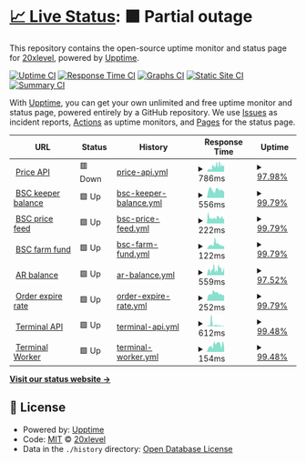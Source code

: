 # [📈 Live Status](https://20xlevel.github.io/upptime): <!--live status--> **🟧 Partial outage**

This repository contains the open-source uptime monitor and status page for [20xlevel](https://20xlevel.github.io/upptime), powered by [Upptime](https://github.com/upptime/upptime).

[![Uptime CI](https://github.com/20xlevel/upptime/workflows/Uptime%20CI/badge.svg)](https://github.com/20xlevel/upptime/actions?query=workflow%3A%22Uptime+CI%22)
[![Response Time CI](https://github.com/20xlevel/upptime/workflows/Response%20Time%20CI/badge.svg)](https://github.com/20xlevel/upptime/actions?query=workflow%3A%22Response+Time+CI%22)
[![Graphs CI](https://github.com/20xlevel/upptime/workflows/Graphs%20CI/badge.svg)](https://github.com/20xlevel/upptime/actions?query=workflow%3A%22Graphs+CI%22)
[![Static Site CI](https://github.com/20xlevel/upptime/workflows/Static%20Site%20CI/badge.svg)](https://github.com/20xlevel/upptime/actions?query=workflow%3A%22Static+Site+CI%22)
[![Summary CI](https://github.com/20xlevel/upptime/workflows/Summary%20CI/badge.svg)](https://github.com/20xlevel/upptime/actions?query=workflow%3A%22Summary+CI%22)

With [Upptime](https://upptime.js.org), you can get your own unlimited and free uptime monitor and status page, powered entirely by a GitHub repository. We use [Issues](https://github.com/20xlevel/upptime/issues) as incident reports, [Actions](https://github.com/20xlevel/upptime/actions) as uptime monitors, and [Pages](https://20xlevel.github.io/upptime) for the status page.

<!--start: status pages-->
<!-- This summary is generated by Upptime (https://github.com/upptime/upptime) -->
<!-- Do not edit this manually, your changes will be overwritten -->
<!-- prettier-ignore -->
| URL | Status | History | Response Time | Uptime |
| --- | ------ | ------- | ------------- | ------ |
| <img alt="" src="https://icons.duckduckgo.com/ip3/api.level.finance.ico" height="13"> [Price API](https://api.level.finance/health) | 🟥 Down | [price-api.yml](https://github.com/20xlevel/upptime/commits/HEAD/history/price-api.yml) | <details><summary><img alt="Response time graph" src="./graphs/price-api/response-time-week.png" height="20"> 786ms</summary><br><a href="https://20xlevel.github.io/upptime/history/price-api"><img alt="Response time 599" src="https://img.shields.io/endpoint?url=https%3A%2F%2Fraw.githubusercontent.com%2F20xlevel%2Fupptime%2FHEAD%2Fapi%2Fprice-api%2Fresponse-time.json"></a><br><a href="https://20xlevel.github.io/upptime/history/price-api"><img alt="24-hour response time 807" src="https://img.shields.io/endpoint?url=https%3A%2F%2Fraw.githubusercontent.com%2F20xlevel%2Fupptime%2FHEAD%2Fapi%2Fprice-api%2Fresponse-time-day.json"></a><br><a href="https://20xlevel.github.io/upptime/history/price-api"><img alt="7-day response time 786" src="https://img.shields.io/endpoint?url=https%3A%2F%2Fraw.githubusercontent.com%2F20xlevel%2Fupptime%2FHEAD%2Fapi%2Fprice-api%2Fresponse-time-week.json"></a><br><a href="https://20xlevel.github.io/upptime/history/price-api"><img alt="30-day response time 646" src="https://img.shields.io/endpoint?url=https%3A%2F%2Fraw.githubusercontent.com%2F20xlevel%2Fupptime%2FHEAD%2Fapi%2Fprice-api%2Fresponse-time-month.json"></a><br><a href="https://20xlevel.github.io/upptime/history/price-api"><img alt="1-year response time 599" src="https://img.shields.io/endpoint?url=https%3A%2F%2Fraw.githubusercontent.com%2F20xlevel%2Fupptime%2FHEAD%2Fapi%2Fprice-api%2Fresponse-time-year.json"></a></details> | <details><summary><a href="https://20xlevel.github.io/upptime/history/price-api">97.98%</a></summary><a href="https://20xlevel.github.io/upptime/history/price-api"><img alt="All-time uptime 99.49%" src="https://img.shields.io/endpoint?url=https%3A%2F%2Fraw.githubusercontent.com%2F20xlevel%2Fupptime%2FHEAD%2Fapi%2Fprice-api%2Fuptime.json"></a><br><a href="https://20xlevel.github.io/upptime/history/price-api"><img alt="24-hour uptime 89.14%" src="https://img.shields.io/endpoint?url=https%3A%2F%2Fraw.githubusercontent.com%2F20xlevel%2Fupptime%2FHEAD%2Fapi%2Fprice-api%2Fuptime-day.json"></a><br><a href="https://20xlevel.github.io/upptime/history/price-api"><img alt="7-day uptime 97.98%" src="https://img.shields.io/endpoint?url=https%3A%2F%2Fraw.githubusercontent.com%2F20xlevel%2Fupptime%2FHEAD%2Fapi%2Fprice-api%2Fuptime-week.json"></a><br><a href="https://20xlevel.github.io/upptime/history/price-api"><img alt="30-day uptime 99.43%" src="https://img.shields.io/endpoint?url=https%3A%2F%2Fraw.githubusercontent.com%2F20xlevel%2Fupptime%2FHEAD%2Fapi%2Fprice-api%2Fuptime-month.json"></a><br><a href="https://20xlevel.github.io/upptime/history/price-api"><img alt="1-year uptime 99.49%" src="https://img.shields.io/endpoint?url=https%3A%2F%2Fraw.githubusercontent.com%2F20xlevel%2Fupptime%2FHEAD%2Fapi%2Fprice-api%2Fuptime-year.json"></a></details>
| <img alt="" src="https://icons.duckduckgo.com/ip3/keeper-mainnet.herokuapp.com.ico" height="13"> [BSC keeper balance](https://keeper-mainnet.herokuapp.com/health/executor) | 🟩 Up | [bsc-keeper-balance.yml](https://github.com/20xlevel/upptime/commits/HEAD/history/bsc-keeper-balance.yml) | <details><summary><img alt="Response time graph" src="./graphs/bsc-keeper-balance/response-time-week.png" height="20"> 556ms</summary><br><a href="https://20xlevel.github.io/upptime/history/bsc-keeper-balance"><img alt="Response time 540" src="https://img.shields.io/endpoint?url=https%3A%2F%2Fraw.githubusercontent.com%2F20xlevel%2Fupptime%2FHEAD%2Fapi%2Fbsc-keeper-balance%2Fresponse-time.json"></a><br><a href="https://20xlevel.github.io/upptime/history/bsc-keeper-balance"><img alt="24-hour response time 549" src="https://img.shields.io/endpoint?url=https%3A%2F%2Fraw.githubusercontent.com%2F20xlevel%2Fupptime%2FHEAD%2Fapi%2Fbsc-keeper-balance%2Fresponse-time-day.json"></a><br><a href="https://20xlevel.github.io/upptime/history/bsc-keeper-balance"><img alt="7-day response time 556" src="https://img.shields.io/endpoint?url=https%3A%2F%2Fraw.githubusercontent.com%2F20xlevel%2Fupptime%2FHEAD%2Fapi%2Fbsc-keeper-balance%2Fresponse-time-week.json"></a><br><a href="https://20xlevel.github.io/upptime/history/bsc-keeper-balance"><img alt="30-day response time 585" src="https://img.shields.io/endpoint?url=https%3A%2F%2Fraw.githubusercontent.com%2F20xlevel%2Fupptime%2FHEAD%2Fapi%2Fbsc-keeper-balance%2Fresponse-time-month.json"></a><br><a href="https://20xlevel.github.io/upptime/history/bsc-keeper-balance"><img alt="1-year response time 540" src="https://img.shields.io/endpoint?url=https%3A%2F%2Fraw.githubusercontent.com%2F20xlevel%2Fupptime%2FHEAD%2Fapi%2Fbsc-keeper-balance%2Fresponse-time-year.json"></a></details> | <details><summary><a href="https://20xlevel.github.io/upptime/history/bsc-keeper-balance">99.79%</a></summary><a href="https://20xlevel.github.io/upptime/history/bsc-keeper-balance"><img alt="All-time uptime 98.34%" src="https://img.shields.io/endpoint?url=https%3A%2F%2Fraw.githubusercontent.com%2F20xlevel%2Fupptime%2FHEAD%2Fapi%2Fbsc-keeper-balance%2Fuptime.json"></a><br><a href="https://20xlevel.github.io/upptime/history/bsc-keeper-balance"><img alt="24-hour uptime 100.00%" src="https://img.shields.io/endpoint?url=https%3A%2F%2Fraw.githubusercontent.com%2F20xlevel%2Fupptime%2FHEAD%2Fapi%2Fbsc-keeper-balance%2Fuptime-day.json"></a><br><a href="https://20xlevel.github.io/upptime/history/bsc-keeper-balance"><img alt="7-day uptime 99.79%" src="https://img.shields.io/endpoint?url=https%3A%2F%2Fraw.githubusercontent.com%2F20xlevel%2Fupptime%2FHEAD%2Fapi%2Fbsc-keeper-balance%2Fuptime-week.json"></a><br><a href="https://20xlevel.github.io/upptime/history/bsc-keeper-balance"><img alt="30-day uptime 99.85%" src="https://img.shields.io/endpoint?url=https%3A%2F%2Fraw.githubusercontent.com%2F20xlevel%2Fupptime%2FHEAD%2Fapi%2Fbsc-keeper-balance%2Fuptime-month.json"></a><br><a href="https://20xlevel.github.io/upptime/history/bsc-keeper-balance"><img alt="1-year uptime 98.34%" src="https://img.shields.io/endpoint?url=https%3A%2F%2Fraw.githubusercontent.com%2F20xlevel%2Fupptime%2FHEAD%2Fapi%2Fbsc-keeper-balance%2Fuptime-year.json"></a></details>
| <img alt="" src="https://icons.duckduckgo.com/ip3/keeper-mainnet.herokuapp.com.ico" height="13"> [BSC price feed](https://keeper-mainnet.herokuapp.com/health/price-feed) | 🟩 Up | [bsc-price-feed.yml](https://github.com/20xlevel/upptime/commits/HEAD/history/bsc-price-feed.yml) | <details><summary><img alt="Response time graph" src="./graphs/bsc-price-feed/response-time-week.png" height="20"> 222ms</summary><br><a href="https://20xlevel.github.io/upptime/history/bsc-price-feed"><img alt="Response time 209" src="https://img.shields.io/endpoint?url=https%3A%2F%2Fraw.githubusercontent.com%2F20xlevel%2Fupptime%2FHEAD%2Fapi%2Fbsc-price-feed%2Fresponse-time.json"></a><br><a href="https://20xlevel.github.io/upptime/history/bsc-price-feed"><img alt="24-hour response time 206" src="https://img.shields.io/endpoint?url=https%3A%2F%2Fraw.githubusercontent.com%2F20xlevel%2Fupptime%2FHEAD%2Fapi%2Fbsc-price-feed%2Fresponse-time-day.json"></a><br><a href="https://20xlevel.github.io/upptime/history/bsc-price-feed"><img alt="7-day response time 222" src="https://img.shields.io/endpoint?url=https%3A%2F%2Fraw.githubusercontent.com%2F20xlevel%2Fupptime%2FHEAD%2Fapi%2Fbsc-price-feed%2Fresponse-time-week.json"></a><br><a href="https://20xlevel.github.io/upptime/history/bsc-price-feed"><img alt="30-day response time 223" src="https://img.shields.io/endpoint?url=https%3A%2F%2Fraw.githubusercontent.com%2F20xlevel%2Fupptime%2FHEAD%2Fapi%2Fbsc-price-feed%2Fresponse-time-month.json"></a><br><a href="https://20xlevel.github.io/upptime/history/bsc-price-feed"><img alt="1-year response time 209" src="https://img.shields.io/endpoint?url=https%3A%2F%2Fraw.githubusercontent.com%2F20xlevel%2Fupptime%2FHEAD%2Fapi%2Fbsc-price-feed%2Fresponse-time-year.json"></a></details> | <details><summary><a href="https://20xlevel.github.io/upptime/history/bsc-price-feed">99.79%</a></summary><a href="https://20xlevel.github.io/upptime/history/bsc-price-feed"><img alt="All-time uptime 99.43%" src="https://img.shields.io/endpoint?url=https%3A%2F%2Fraw.githubusercontent.com%2F20xlevel%2Fupptime%2FHEAD%2Fapi%2Fbsc-price-feed%2Fuptime.json"></a><br><a href="https://20xlevel.github.io/upptime/history/bsc-price-feed"><img alt="24-hour uptime 100.00%" src="https://img.shields.io/endpoint?url=https%3A%2F%2Fraw.githubusercontent.com%2F20xlevel%2Fupptime%2FHEAD%2Fapi%2Fbsc-price-feed%2Fuptime-day.json"></a><br><a href="https://20xlevel.github.io/upptime/history/bsc-price-feed"><img alt="7-day uptime 99.79%" src="https://img.shields.io/endpoint?url=https%3A%2F%2Fraw.githubusercontent.com%2F20xlevel%2Fupptime%2FHEAD%2Fapi%2Fbsc-price-feed%2Fuptime-week.json"></a><br><a href="https://20xlevel.github.io/upptime/history/bsc-price-feed"><img alt="30-day uptime 99.74%" src="https://img.shields.io/endpoint?url=https%3A%2F%2Fraw.githubusercontent.com%2F20xlevel%2Fupptime%2FHEAD%2Fapi%2Fbsc-price-feed%2Fuptime-month.json"></a><br><a href="https://20xlevel.github.io/upptime/history/bsc-price-feed"><img alt="1-year uptime 99.43%" src="https://img.shields.io/endpoint?url=https%3A%2F%2Fraw.githubusercontent.com%2F20xlevel%2Fupptime%2FHEAD%2Fapi%2Fbsc-price-feed%2Fuptime-year.json"></a></details>
| <img alt="" src="https://icons.duckduckgo.com/ip3/keeper-mainnet.herokuapp.com.ico" height="13"> [BSC farm fund](https://keeper-mainnet.herokuapp.com/health/level-master) | 🟩 Up | [bsc-farm-fund.yml](https://github.com/20xlevel/upptime/commits/HEAD/history/bsc-farm-fund.yml) | <details><summary><img alt="Response time graph" src="./graphs/bsc-farm-fund/response-time-week.png" height="20"> 122ms</summary><br><a href="https://20xlevel.github.io/upptime/history/bsc-farm-fund"><img alt="Response time 129" src="https://img.shields.io/endpoint?url=https%3A%2F%2Fraw.githubusercontent.com%2F20xlevel%2Fupptime%2FHEAD%2Fapi%2Fbsc-farm-fund%2Fresponse-time.json"></a><br><a href="https://20xlevel.github.io/upptime/history/bsc-farm-fund"><img alt="24-hour response time 94" src="https://img.shields.io/endpoint?url=https%3A%2F%2Fraw.githubusercontent.com%2F20xlevel%2Fupptime%2FHEAD%2Fapi%2Fbsc-farm-fund%2Fresponse-time-day.json"></a><br><a href="https://20xlevel.github.io/upptime/history/bsc-farm-fund"><img alt="7-day response time 122" src="https://img.shields.io/endpoint?url=https%3A%2F%2Fraw.githubusercontent.com%2F20xlevel%2Fupptime%2FHEAD%2Fapi%2Fbsc-farm-fund%2Fresponse-time-week.json"></a><br><a href="https://20xlevel.github.io/upptime/history/bsc-farm-fund"><img alt="30-day response time 105" src="https://img.shields.io/endpoint?url=https%3A%2F%2Fraw.githubusercontent.com%2F20xlevel%2Fupptime%2FHEAD%2Fapi%2Fbsc-farm-fund%2Fresponse-time-month.json"></a><br><a href="https://20xlevel.github.io/upptime/history/bsc-farm-fund"><img alt="1-year response time 129" src="https://img.shields.io/endpoint?url=https%3A%2F%2Fraw.githubusercontent.com%2F20xlevel%2Fupptime%2FHEAD%2Fapi%2Fbsc-farm-fund%2Fresponse-time-year.json"></a></details> | <details><summary><a href="https://20xlevel.github.io/upptime/history/bsc-farm-fund">99.79%</a></summary><a href="https://20xlevel.github.io/upptime/history/bsc-farm-fund"><img alt="All-time uptime 99.77%" src="https://img.shields.io/endpoint?url=https%3A%2F%2Fraw.githubusercontent.com%2F20xlevel%2Fupptime%2FHEAD%2Fapi%2Fbsc-farm-fund%2Fuptime.json"></a><br><a href="https://20xlevel.github.io/upptime/history/bsc-farm-fund"><img alt="24-hour uptime 100.00%" src="https://img.shields.io/endpoint?url=https%3A%2F%2Fraw.githubusercontent.com%2F20xlevel%2Fupptime%2FHEAD%2Fapi%2Fbsc-farm-fund%2Fuptime-day.json"></a><br><a href="https://20xlevel.github.io/upptime/history/bsc-farm-fund"><img alt="7-day uptime 99.79%" src="https://img.shields.io/endpoint?url=https%3A%2F%2Fraw.githubusercontent.com%2F20xlevel%2Fupptime%2FHEAD%2Fapi%2Fbsc-farm-fund%2Fuptime-week.json"></a><br><a href="https://20xlevel.github.io/upptime/history/bsc-farm-fund"><img alt="30-day uptime 99.90%" src="https://img.shields.io/endpoint?url=https%3A%2F%2Fraw.githubusercontent.com%2F20xlevel%2Fupptime%2FHEAD%2Fapi%2Fbsc-farm-fund%2Fuptime-month.json"></a><br><a href="https://20xlevel.github.io/upptime/history/bsc-farm-fund"><img alt="1-year uptime 99.77%" src="https://img.shields.io/endpoint?url=https%3A%2F%2Fraw.githubusercontent.com%2F20xlevel%2Fupptime%2FHEAD%2Fapi%2Fbsc-farm-fund%2Fuptime-year.json"></a></details>
| <img alt="" src="https://icons.duckduckgo.com/ip3/api.level.finance.ico" height="13"> [AR balance](https://api.level.finance/health/arbalance) | 🟩 Up | [ar-balance.yml](https://github.com/20xlevel/upptime/commits/HEAD/history/ar-balance.yml) | <details><summary><img alt="Response time graph" src="./graphs/ar-balance/response-time-week.png" height="20"> 559ms</summary><br><a href="https://20xlevel.github.io/upptime/history/ar-balance"><img alt="Response time 416" src="https://img.shields.io/endpoint?url=https%3A%2F%2Fraw.githubusercontent.com%2F20xlevel%2Fupptime%2FHEAD%2Fapi%2Far-balance%2Fresponse-time.json"></a><br><a href="https://20xlevel.github.io/upptime/history/ar-balance"><img alt="24-hour response time 541" src="https://img.shields.io/endpoint?url=https%3A%2F%2Fraw.githubusercontent.com%2F20xlevel%2Fupptime%2FHEAD%2Fapi%2Far-balance%2Fresponse-time-day.json"></a><br><a href="https://20xlevel.github.io/upptime/history/ar-balance"><img alt="7-day response time 559" src="https://img.shields.io/endpoint?url=https%3A%2F%2Fraw.githubusercontent.com%2F20xlevel%2Fupptime%2FHEAD%2Fapi%2Far-balance%2Fresponse-time-week.json"></a><br><a href="https://20xlevel.github.io/upptime/history/ar-balance"><img alt="30-day response time 451" src="https://img.shields.io/endpoint?url=https%3A%2F%2Fraw.githubusercontent.com%2F20xlevel%2Fupptime%2FHEAD%2Fapi%2Far-balance%2Fresponse-time-month.json"></a><br><a href="https://20xlevel.github.io/upptime/history/ar-balance"><img alt="1-year response time 416" src="https://img.shields.io/endpoint?url=https%3A%2F%2Fraw.githubusercontent.com%2F20xlevel%2Fupptime%2FHEAD%2Fapi%2Far-balance%2Fresponse-time-year.json"></a></details> | <details><summary><a href="https://20xlevel.github.io/upptime/history/ar-balance">97.52%</a></summary><a href="https://20xlevel.github.io/upptime/history/ar-balance"><img alt="All-time uptime 99.66%" src="https://img.shields.io/endpoint?url=https%3A%2F%2Fraw.githubusercontent.com%2F20xlevel%2Fupptime%2FHEAD%2Fapi%2Far-balance%2Fuptime.json"></a><br><a href="https://20xlevel.github.io/upptime/history/ar-balance"><img alt="24-hour uptime 82.62%" src="https://img.shields.io/endpoint?url=https%3A%2F%2Fraw.githubusercontent.com%2F20xlevel%2Fupptime%2FHEAD%2Fapi%2Far-balance%2Fuptime-day.json"></a><br><a href="https://20xlevel.github.io/upptime/history/ar-balance"><img alt="7-day uptime 97.52%" src="https://img.shields.io/endpoint?url=https%3A%2F%2Fraw.githubusercontent.com%2F20xlevel%2Fupptime%2FHEAD%2Fapi%2Far-balance%2Fuptime-week.json"></a><br><a href="https://20xlevel.github.io/upptime/history/ar-balance"><img alt="30-day uptime 99.38%" src="https://img.shields.io/endpoint?url=https%3A%2F%2Fraw.githubusercontent.com%2F20xlevel%2Fupptime%2FHEAD%2Fapi%2Far-balance%2Fuptime-month.json"></a><br><a href="https://20xlevel.github.io/upptime/history/ar-balance"><img alt="1-year uptime 99.66%" src="https://img.shields.io/endpoint?url=https%3A%2F%2Fraw.githubusercontent.com%2F20xlevel%2Fupptime%2FHEAD%2Fapi%2Far-balance%2Fuptime-year.json"></a></details>
| <img alt="" src="https://icons.duckduckgo.com/ip3/keeper-mainnet.herokuapp.com.ico" height="13"> [Order expire rate](https://keeper-mainnet.herokuapp.com/health/expire-rate) | 🟩 Up | [order-expire-rate.yml](https://github.com/20xlevel/upptime/commits/HEAD/history/order-expire-rate.yml) | <details><summary><img alt="Response time graph" src="./graphs/order-expire-rate/response-time-week.png" height="20"> 252ms</summary><br><a href="https://20xlevel.github.io/upptime/history/order-expire-rate"><img alt="Response time 290" src="https://img.shields.io/endpoint?url=https%3A%2F%2Fraw.githubusercontent.com%2F20xlevel%2Fupptime%2FHEAD%2Fapi%2Forder-expire-rate%2Fresponse-time.json"></a><br><a href="https://20xlevel.github.io/upptime/history/order-expire-rate"><img alt="24-hour response time 217" src="https://img.shields.io/endpoint?url=https%3A%2F%2Fraw.githubusercontent.com%2F20xlevel%2Fupptime%2FHEAD%2Fapi%2Forder-expire-rate%2Fresponse-time-day.json"></a><br><a href="https://20xlevel.github.io/upptime/history/order-expire-rate"><img alt="7-day response time 252" src="https://img.shields.io/endpoint?url=https%3A%2F%2Fraw.githubusercontent.com%2F20xlevel%2Fupptime%2FHEAD%2Fapi%2Forder-expire-rate%2Fresponse-time-week.json"></a><br><a href="https://20xlevel.github.io/upptime/history/order-expire-rate"><img alt="30-day response time 277" src="https://img.shields.io/endpoint?url=https%3A%2F%2Fraw.githubusercontent.com%2F20xlevel%2Fupptime%2FHEAD%2Fapi%2Forder-expire-rate%2Fresponse-time-month.json"></a><br><a href="https://20xlevel.github.io/upptime/history/order-expire-rate"><img alt="1-year response time 290" src="https://img.shields.io/endpoint?url=https%3A%2F%2Fraw.githubusercontent.com%2F20xlevel%2Fupptime%2FHEAD%2Fapi%2Forder-expire-rate%2Fresponse-time-year.json"></a></details> | <details><summary><a href="https://20xlevel.github.io/upptime/history/order-expire-rate">99.79%</a></summary><a href="https://20xlevel.github.io/upptime/history/order-expire-rate"><img alt="All-time uptime 98.74%" src="https://img.shields.io/endpoint?url=https%3A%2F%2Fraw.githubusercontent.com%2F20xlevel%2Fupptime%2FHEAD%2Fapi%2Forder-expire-rate%2Fuptime.json"></a><br><a href="https://20xlevel.github.io/upptime/history/order-expire-rate"><img alt="24-hour uptime 100.00%" src="https://img.shields.io/endpoint?url=https%3A%2F%2Fraw.githubusercontent.com%2F20xlevel%2Fupptime%2FHEAD%2Fapi%2Forder-expire-rate%2Fuptime-day.json"></a><br><a href="https://20xlevel.github.io/upptime/history/order-expire-rate"><img alt="7-day uptime 99.79%" src="https://img.shields.io/endpoint?url=https%3A%2F%2Fraw.githubusercontent.com%2F20xlevel%2Fupptime%2FHEAD%2Fapi%2Forder-expire-rate%2Fuptime-week.json"></a><br><a href="https://20xlevel.github.io/upptime/history/order-expire-rate"><img alt="30-day uptime 99.47%" src="https://img.shields.io/endpoint?url=https%3A%2F%2Fraw.githubusercontent.com%2F20xlevel%2Fupptime%2FHEAD%2Fapi%2Forder-expire-rate%2Fuptime-month.json"></a><br><a href="https://20xlevel.github.io/upptime/history/order-expire-rate"><img alt="1-year uptime 98.74%" src="https://img.shields.io/endpoint?url=https%3A%2F%2Fraw.githubusercontent.com%2F20xlevel%2Fupptime%2FHEAD%2Fapi%2Forder-expire-rate%2Fuptime-year.json"></a></details>
| <img alt="" src="https://icons.duckduckgo.com/ip3/terminal.level.finance.ico" height="13"> [Terminal API](https://terminal.level.finance/v4/health) | 🟩 Up | [terminal-api.yml](https://github.com/20xlevel/upptime/commits/HEAD/history/terminal-api.yml) | <details><summary><img alt="Response time graph" src="./graphs/terminal-api/response-time-week.png" height="20"> 612ms</summary><br><a href="https://20xlevel.github.io/upptime/history/terminal-api"><img alt="Response time 413" src="https://img.shields.io/endpoint?url=https%3A%2F%2Fraw.githubusercontent.com%2F20xlevel%2Fupptime%2FHEAD%2Fapi%2Fterminal-api%2Fresponse-time.json"></a><br><a href="https://20xlevel.github.io/upptime/history/terminal-api"><img alt="24-hour response time 145" src="https://img.shields.io/endpoint?url=https%3A%2F%2Fraw.githubusercontent.com%2F20xlevel%2Fupptime%2FHEAD%2Fapi%2Fterminal-api%2Fresponse-time-day.json"></a><br><a href="https://20xlevel.github.io/upptime/history/terminal-api"><img alt="7-day response time 612" src="https://img.shields.io/endpoint?url=https%3A%2F%2Fraw.githubusercontent.com%2F20xlevel%2Fupptime%2FHEAD%2Fapi%2Fterminal-api%2Fresponse-time-week.json"></a><br><a href="https://20xlevel.github.io/upptime/history/terminal-api"><img alt="30-day response time 370" src="https://img.shields.io/endpoint?url=https%3A%2F%2Fraw.githubusercontent.com%2F20xlevel%2Fupptime%2FHEAD%2Fapi%2Fterminal-api%2Fresponse-time-month.json"></a><br><a href="https://20xlevel.github.io/upptime/history/terminal-api"><img alt="1-year response time 413" src="https://img.shields.io/endpoint?url=https%3A%2F%2Fraw.githubusercontent.com%2F20xlevel%2Fupptime%2FHEAD%2Fapi%2Fterminal-api%2Fresponse-time-year.json"></a></details> | <details><summary><a href="https://20xlevel.github.io/upptime/history/terminal-api">99.48%</a></summary><a href="https://20xlevel.github.io/upptime/history/terminal-api"><img alt="All-time uptime 70.02%" src="https://img.shields.io/endpoint?url=https%3A%2F%2Fraw.githubusercontent.com%2F20xlevel%2Fupptime%2FHEAD%2Fapi%2Fterminal-api%2Fuptime.json"></a><br><a href="https://20xlevel.github.io/upptime/history/terminal-api"><img alt="24-hour uptime 100.00%" src="https://img.shields.io/endpoint?url=https%3A%2F%2Fraw.githubusercontent.com%2F20xlevel%2Fupptime%2FHEAD%2Fapi%2Fterminal-api%2Fuptime-day.json"></a><br><a href="https://20xlevel.github.io/upptime/history/terminal-api"><img alt="7-day uptime 99.48%" src="https://img.shields.io/endpoint?url=https%3A%2F%2Fraw.githubusercontent.com%2F20xlevel%2Fupptime%2FHEAD%2Fapi%2Fterminal-api%2Fuptime-week.json"></a><br><a href="https://20xlevel.github.io/upptime/history/terminal-api"><img alt="30-day uptime 55.68%" src="https://img.shields.io/endpoint?url=https%3A%2F%2Fraw.githubusercontent.com%2F20xlevel%2Fupptime%2FHEAD%2Fapi%2Fterminal-api%2Fuptime-month.json"></a><br><a href="https://20xlevel.github.io/upptime/history/terminal-api"><img alt="1-year uptime 70.02%" src="https://img.shields.io/endpoint?url=https%3A%2F%2Fraw.githubusercontent.com%2F20xlevel%2Fupptime%2FHEAD%2Fapi%2Fterminal-api%2Fuptime-year.json"></a></details>
| <img alt="" src="https://icons.duckduckgo.com/ip3/terminal.level.finance.ico" height="13"> [Terminal Worker](https://terminal.level.finance/v4/worker/health) | 🟩 Up | [terminal-worker.yml](https://github.com/20xlevel/upptime/commits/HEAD/history/terminal-worker.yml) | <details><summary><img alt="Response time graph" src="./graphs/terminal-worker/response-time-week.png" height="20"> 154ms</summary><br><a href="https://20xlevel.github.io/upptime/history/terminal-worker"><img alt="Response time 147" src="https://img.shields.io/endpoint?url=https%3A%2F%2Fraw.githubusercontent.com%2F20xlevel%2Fupptime%2FHEAD%2Fapi%2Fterminal-worker%2Fresponse-time.json"></a><br><a href="https://20xlevel.github.io/upptime/history/terminal-worker"><img alt="24-hour response time 138" src="https://img.shields.io/endpoint?url=https%3A%2F%2Fraw.githubusercontent.com%2F20xlevel%2Fupptime%2FHEAD%2Fapi%2Fterminal-worker%2Fresponse-time-day.json"></a><br><a href="https://20xlevel.github.io/upptime/history/terminal-worker"><img alt="7-day response time 154" src="https://img.shields.io/endpoint?url=https%3A%2F%2Fraw.githubusercontent.com%2F20xlevel%2Fupptime%2FHEAD%2Fapi%2Fterminal-worker%2Fresponse-time-week.json"></a><br><a href="https://20xlevel.github.io/upptime/history/terminal-worker"><img alt="30-day response time 87" src="https://img.shields.io/endpoint?url=https%3A%2F%2Fraw.githubusercontent.com%2F20xlevel%2Fupptime%2FHEAD%2Fapi%2Fterminal-worker%2Fresponse-time-month.json"></a><br><a href="https://20xlevel.github.io/upptime/history/terminal-worker"><img alt="1-year response time 147" src="https://img.shields.io/endpoint?url=https%3A%2F%2Fraw.githubusercontent.com%2F20xlevel%2Fupptime%2FHEAD%2Fapi%2Fterminal-worker%2Fresponse-time-year.json"></a></details> | <details><summary><a href="https://20xlevel.github.io/upptime/history/terminal-worker">99.48%</a></summary><a href="https://20xlevel.github.io/upptime/history/terminal-worker"><img alt="All-time uptime 70.01%" src="https://img.shields.io/endpoint?url=https%3A%2F%2Fraw.githubusercontent.com%2F20xlevel%2Fupptime%2FHEAD%2Fapi%2Fterminal-worker%2Fuptime.json"></a><br><a href="https://20xlevel.github.io/upptime/history/terminal-worker"><img alt="24-hour uptime 100.00%" src="https://img.shields.io/endpoint?url=https%3A%2F%2Fraw.githubusercontent.com%2F20xlevel%2Fupptime%2FHEAD%2Fapi%2Fterminal-worker%2Fuptime-day.json"></a><br><a href="https://20xlevel.github.io/upptime/history/terminal-worker"><img alt="7-day uptime 99.48%" src="https://img.shields.io/endpoint?url=https%3A%2F%2Fraw.githubusercontent.com%2F20xlevel%2Fupptime%2FHEAD%2Fapi%2Fterminal-worker%2Fuptime-week.json"></a><br><a href="https://20xlevel.github.io/upptime/history/terminal-worker"><img alt="30-day uptime 55.68%" src="https://img.shields.io/endpoint?url=https%3A%2F%2Fraw.githubusercontent.com%2F20xlevel%2Fupptime%2FHEAD%2Fapi%2Fterminal-worker%2Fuptime-month.json"></a><br><a href="https://20xlevel.github.io/upptime/history/terminal-worker"><img alt="1-year uptime 70.01%" src="https://img.shields.io/endpoint?url=https%3A%2F%2Fraw.githubusercontent.com%2F20xlevel%2Fupptime%2FHEAD%2Fapi%2Fterminal-worker%2Fuptime-year.json"></a></details>

<!--end: status pages-->

[**Visit our status website →**](https://20xlevel.github.io/upptime)

## 📄 License

- Powered by: [Upptime](https://github.com/upptime/upptime)
- Code: [MIT](./LICENSE) © [20xlevel](https://20xlevel.github.io/upptime)
- Data in the `./history` directory: [Open Database License](https://opendatacommons.org/licenses/odbl/1-0/)
